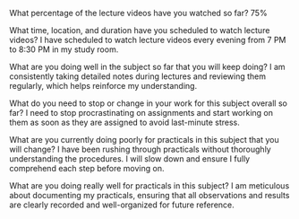 What percentage of the lecture videos have you watched so far?
75%

What time, location, and duration have you scheduled to watch lecture videos?
I have scheduled to watch lecture videos every evening from 7 PM to 8:30 PM in my study room.

What are you doing well in the subject so far that you will keep doing?
I am consistently taking detailed notes during lectures and reviewing them regularly, which helps reinforce my understanding.

What do you need to stop or change in your work for this subject overall so far?
I need to stop procrastinating on assignments and start working on them as soon as they are assigned to avoid last-minute stress.

What are you currently doing poorly for practicals in this subject that you will change?
I have been rushing through practicals without thoroughly understanding the procedures. I will slow down and ensure I fully comprehend each step before moving on.

What are you doing really well for practicals in this subject?
I am meticulous about documenting my practicals, ensuring that all observations and results are clearly recorded and well-organized for future reference.